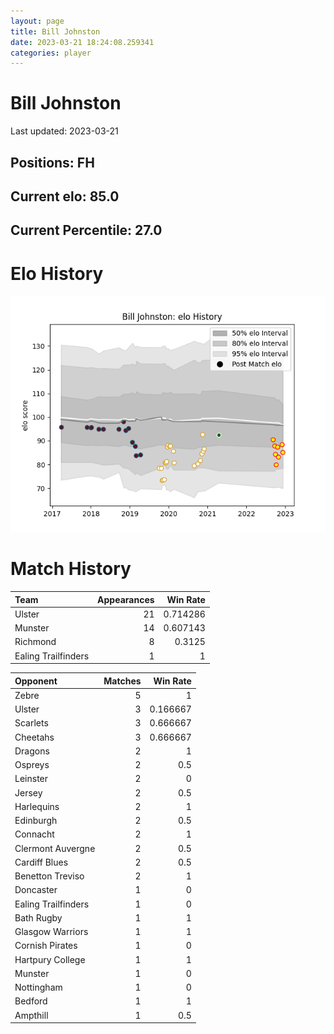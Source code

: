 ```yaml
---  
layout: page  
title: Bill Johnston  
date: 2023-03-21 18:24:08.259341  
categories: player  
---
```

# Bill Johnston


Last updated: 2023-03-21
## Positions: FH

## Current elo: 85.0

## Current Percentile: 27.0

# Elo History


![elo history](history_BillJohnston.png)
# Match History


| Team                |   Appearances |   Win Rate |
|:--------------------|--------------:|-----------:|
| Ulster              |            21 |   0.714286 |
| Munster             |            14 |   0.607143 |
| Richmond            |             8 |   0.3125   |
| Ealing Trailfinders |             1 |   1        |

| Opponent            |   Matches |   Win Rate |
|:--------------------|----------:|-----------:|
| Zebre               |         5 |   1        |
| Ulster              |         3 |   0.166667 |
| Scarlets            |         3 |   0.666667 |
| Cheetahs            |         3 |   0.666667 |
| Dragons             |         2 |   1        |
| Ospreys             |         2 |   0.5      |
| Leinster            |         2 |   0        |
| Jersey              |         2 |   0.5      |
| Harlequins          |         2 |   1        |
| Edinburgh           |         2 |   0.5      |
| Connacht            |         2 |   1        |
| Clermont Auvergne   |         2 |   0.5      |
| Cardiff Blues       |         2 |   0.5      |
| Benetton Treviso    |         2 |   1        |
| Doncaster           |         1 |   0        |
| Ealing Trailfinders |         1 |   0        |
| Bath Rugby          |         1 |   1        |
| Glasgow Warriors    |         1 |   1        |
| Cornish Pirates     |         1 |   0        |
| Hartpury College    |         1 |   1        |
| Munster             |         1 |   0        |
| Nottingham          |         1 |   0        |
| Bedford             |         1 |   1        |
| Ampthill            |         1 |   0.5      |